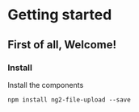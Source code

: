 # Getting started

## First of all, Welcome!

### Install

Install the components
```
npm install ng2-file-upload --save
```
